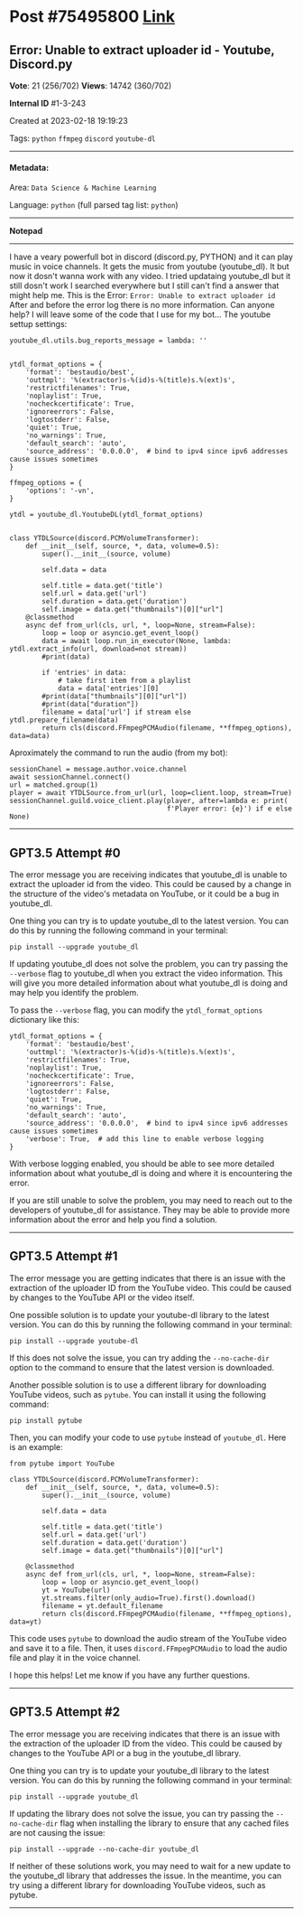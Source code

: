 
# Post \#75495800 [Link](https://stackoverflow.com/questions/75495800/)

## Error: Unable to extract uploader id - Youtube, Discord.py

**Vote**: 21 (256/702) **Views**: 14742 (360/702) 

**Internal ID** \#1-3-243

Created at 2023-02-18 19:19:23

Tags: `python` `ffmpeg` `discord` `youtube-dl`

----------

#### Metadata:

Area: `Data Science & Machine Learning`

Language: `python` (full parsed tag list: `python`)

----------

**Notepad**


----------

I have a veary powerfull bot in discord (discord.py, PYTHON) and it can play music in voice channels. It gets the music from youtube (youtube_dl). It  but now it dosn't wanna work with any video.
I tried updataing youtube_dl but it still dosn't work
I searched everywhere but I still can't find a answer that might help me.
This is the Error: `Error: Unable to extract uploader id`
After and before the error log there is no more information.
Can anyone help?
I will leave some of the code that I use for my bot...
The youtube settup settings:
```
youtube_dl.utils.bug_reports_message = lambda: ''


ytdl_format_options = {
    'format': 'bestaudio/best',
    'outtmpl': '%(extractor)s-%(id)s-%(title)s.%(ext)s',
    'restrictfilenames': True,
    'noplaylist': True,
    'nocheckcertificate': True,
    'ignoreerrors': False,
    'logtostderr': False,
    'quiet': True,
    'no_warnings': True,
    'default_search': 'auto',
    'source_address': '0.0.0.0',  # bind to ipv4 since ipv6 addresses cause issues sometimes
}

ffmpeg_options = {
    'options': '-vn',
}

ytdl = youtube_dl.YoutubeDL(ytdl_format_options)


class YTDLSource(discord.PCMVolumeTransformer):
    def __init__(self, source, *, data, volume=0.5):
        super().__init__(source, volume)

        self.data = data

        self.title = data.get('title')
        self.url = data.get('url')
        self.duration = data.get('duration')
        self.image = data.get("thumbnails")[0]["url"]
    @classmethod
    async def from_url(cls, url, *, loop=None, stream=False):
        loop = loop or asyncio.get_event_loop()
        data = await loop.run_in_executor(None, lambda: ytdl.extract_info(url, download=not stream))
        #print(data)

        if 'entries' in data:
            # take first item from a playlist
            data = data['entries'][0]
        #print(data["thumbnails"][0]["url"])
        #print(data["duration"])
        filename = data['url'] if stream else ytdl.prepare_filename(data)
        return cls(discord.FFmpegPCMAudio(filename, **ffmpeg_options), data=data)
```

Aproximately the command to run the audio (from my bot):
```
sessionChanel = message.author.voice.channel
await sessionChannel.connect()
url = matched.group(1)
player = await YTDLSource.from_url(url, loop=client.loop, stream=True)
sessionChannel.guild.voice_client.play(player, after=lambda e: print(
                                       f'Player error: {e}') if e else None)
```



----------
        
## GPT3.5 Attempt \#0

The error message you are receiving indicates that youtube_dl is unable to extract the uploader id from the video. This could be caused by a change in the structure of the video's metadata on YouTube, or it could be a bug in youtube_dl.

One thing you can try is to update youtube_dl to the latest version. You can do this by running the following command in your terminal:

```
pip install --upgrade youtube_dl
```

If updating youtube_dl does not solve the problem, you can try passing the `--verbose` flag to youtube_dl when you extract the video information. This will give you more detailed information about what youtube_dl is doing and may help you identify the problem.

To pass the `--verbose` flag, you can modify the `ytdl_format_options` dictionary like this:

```
ytdl_format_options = {
    'format': 'bestaudio/best',
    'outtmpl': '%(extractor)s-%(id)s-%(title)s.%(ext)s',
    'restrictfilenames': True,
    'noplaylist': True,
    'nocheckcertificate': True,
    'ignoreerrors': False,
    'logtostderr': False,
    'quiet': True,
    'no_warnings': True,
    'default_search': 'auto',
    'source_address': '0.0.0.0',  # bind to ipv4 since ipv6 addresses cause issues sometimes
    'verbose': True,  # add this line to enable verbose logging
}
```

With verbose logging enabled, you should be able to see more detailed information about what youtube_dl is doing and where it is encountering the error.

If you are still unable to solve the problem, you may need to reach out to the developers of youtube_dl for assistance. They may be able to provide more information about the error and help you find a solution.

--------

## GPT3.5 Attempt \#1

The error message you are getting indicates that there is an issue with the extraction of the uploader ID from the YouTube video. This could be caused by changes to the YouTube API or the video itself.

One possible solution is to update your youtube-dl library to the latest version. You can do this by running the following command in your terminal:

```
pip install --upgrade youtube-dl
```

If this does not solve the issue, you can try adding the `--no-cache-dir` option to the command to ensure that the latest version is downloaded.

Another possible solution is to use a different library for downloading YouTube videos, such as `pytube`. You can install it using the following command:

```
pip install pytube
```

Then, you can modify your code to use `pytube` instead of `youtube_dl`. Here is an example:

```
from pytube import YouTube

class YTDLSource(discord.PCMVolumeTransformer):
    def __init__(self, source, *, data, volume=0.5):
        super().__init__(source, volume)

        self.data = data

        self.title = data.get('title')
        self.url = data.get('url')
        self.duration = data.get('duration')
        self.image = data.get("thumbnails")[0]["url"]

    @classmethod
    async def from_url(cls, url, *, loop=None, stream=False):
        loop = loop or asyncio.get_event_loop()
        yt = YouTube(url)
        yt.streams.filter(only_audio=True).first().download()
        filename = yt.default_filename
        return cls(discord.FFmpegPCMAudio(filename, **ffmpeg_options), data=yt)
```

This code uses `pytube` to download the audio stream of the YouTube video and save it to a file. Then, it uses `discord.FFmpegPCMAudio` to load the audio file and play it in the voice channel.

I hope this helps! Let me know if you have any further questions.

--------

## GPT3.5 Attempt \#2

The error message you are receiving indicates that there is an issue with the extraction of the uploader ID from the video. This could be caused by changes to the YouTube API or a bug in the youtube_dl library.

One thing you can try is to update your youtube_dl library to the latest version. You can do this by running the following command in your terminal:

```
pip install --upgrade youtube_dl
```

If updating the library does not solve the issue, you can try passing the `--no-cache-dir` flag when installing the library to ensure that any cached files are not causing the issue:

```
pip install --upgrade --no-cache-dir youtube_dl
```

If neither of these solutions work, you may need to wait for a new update to the youtube_dl library that addresses the issue. In the meantime, you can try using a different library for downloading YouTube videos, such as pytube.

--------

